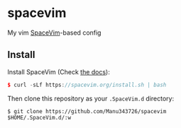 # spacevim
My vim [SpaceVim](https://spacevim.org/)-based config

## Install

Install SpaceVim (Check [the docs](https://spacevim.org/quick-start-guide/)):

``` cpp
$ curl -sLf https://spacevim.org/install.sh | bash
```

Then clone this repository as your `.SpaceVim.d` directory:

``` shell
$ git clone https://github.com/Manu343726/spacevim $HOME/.SpaceVim.d/:w
```
